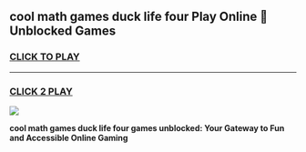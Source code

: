 
## cool math games duck life four Play Online 👋 Unblocked Games
<h3>
<a href="https://news.freeplayer.one?title=cool_math_games_duck_life_four&ref=17CMG">CLICK TO PLAY</a></h3>
<hr>

<h3>
<a href="https://news.freeplayer.one?title=cool_math_games_duck_life_four&ref=17CMG">CLICK 2 PLAY</a>
  
</h3>

<a href="https://news.freeplayer.one?title=cool_math_games_duck_life_four&ref=17CMG/"><img src="https://clearcache.store/games.png"></a>


**cool math games duck life four games unblocked: Your Gateway to Fun and Accessible Online Gaming**
